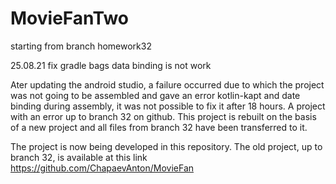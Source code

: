 # MovieFanTwo
starting from branch homework32

25.08.21 fix gradle bags data binding is not work

Ater updating the android studio, a failure occurred due to which the project was not going to be assembled and gave an error kotlin-kapt 
and date binding during assembly, it was not possible to fix it after 18 hours. A project with an error up to branch 32 on github. This project 
is rebuilt on the basis of a new project and all files from branch 32 have been transferred to it.

The project is now being developed in this repository. The old project, up to branch 32, is available at this link https://github.com/ChapaevAnton/MovieFan
